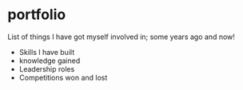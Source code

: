 # portfolio
List of things I have got myself involved in; some years ago and now!
- Skills I have built
- knowledge gained
- Leadership roles
- Competitions won and lost

